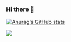 ### Hi there 👋


[![Anurag's GitHub stats](https://github-readme-stats.vercel.app/api?username=GabrielBat1sta)](https://github.com/GabrielBat1sta/github-readme-stats)

<img src="https://img.shields.io/badge/LinkedIn-0077B5?style=for-the-badge&logo=linkedin&logoColor=white" />

<!--
**GabrielBat1sta/GabrielBat1sta** is a ✨ _special_ ✨ repository because its `README.md` (this file) appears on your GitHub profile.

Here are some ideas to get you started:

- 🔭 I’m currently working on ...
- 🌱 I’m currently learning ...
- 👯 I’m looking to collaborate on ...
- 🤔 I’m looking for help with ...
- 💬 Ask me about ...
- 📫 How to reach me: ...
- 😄 Pronouns: ...
- ⚡ Fun fact: ...
-->
